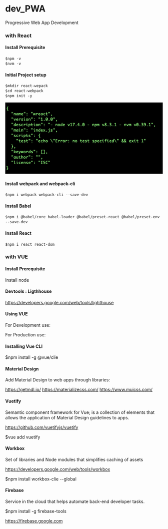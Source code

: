 # dev_PWA
Progressive Web App Development
### with React

#### Install Prerequisite
```
$npm -v
$nvm -v

```
#### Initial Project setup
```
$mkdir react-wepack
$cd react-webpack
$npm init -y
```
![npm_init](
https://github.com/lel99999/dev_PWA/blob/master/npm_init-01.png)

#### Install webpack and webpack-cli
```
$npm i webpack webpack-cli --save-dev
```

#### Install Babel
```
$npm i @babel/core babel-loader @babel/preset-react @babel/preset-env --save-dev
```
#### Install React
```
$npm i react react-dom
```




### with VUE

#### Install Prerequisite
Install node

#### Devtools : Ligthhouse
https://developers.google.com/web/tools/lighthouse

#### Using VUE
For Development use:
<!-- development version, includes helpful console warnings -->
<script src="https://cdn.jsdelivr.net/npm/vue/dist/vue.js">
</script>

For Production use:
<!-- production version, optimized for size and speed -->
<script src="https://cdn.jsdelivr.net/npm/vue"></script>

#### Installing Vue CLI
$npm install -g @vue/clie

#### Material Design
Add Material Design to web apps through libraries:

https://getmdl.io/
https://materializecss.com/ 
https://www.muicss.com/

#### Vuetify
Semantic component framework for Vue; is a collection of elements that allows the application of Material Design guidelines to apps.

https://github.com/vuetifyjs/vuetify

$vue add vuetify

#### Workbox
Set of libraries and Node modules that simplifies caching of assets

https://developers.google.com/web/tools/workbox

$npm install workbox-clie --global

#### Firebase
Service in the cloud that helps automate back-end developer tasks.

$npm install -g firebase-tools

https://firebase.google.com
